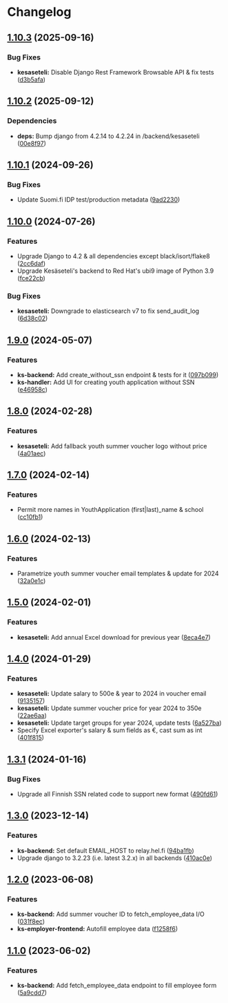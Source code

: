 # Changelog

## [1.10.3](https://github.com/City-of-Helsinki/yjdh/compare/kesaseteli-backend-v1.10.2...kesaseteli-backend-v1.10.3) (2025-09-16)


### Bug Fixes

* **kesaseteli:** Disable Django Rest Framework Browsable API & fix tests ([d3b5afa](https://github.com/City-of-Helsinki/yjdh/commit/d3b5afa6867c9317df1080a13f341b2c691d30d2))

## [1.10.2](https://github.com/City-of-Helsinki/yjdh/compare/kesaseteli-backend-v1.10.1...kesaseteli-backend-v1.10.2) (2025-09-12)


### Dependencies

* **deps:** Bump django from 4.2.14 to 4.2.24 in /backend/kesaseteli ([00e8f97](https://github.com/City-of-Helsinki/yjdh/commit/00e8f9760e7067e93215c4e44a1cd28e86df4551))

## [1.10.1](https://github.com/City-of-Helsinki/yjdh/compare/kesaseteli-backend-v1.10.0...kesaseteli-backend-v1.10.1) (2024-09-26)


### Bug Fixes

* Update Suomi.fi IDP test/production metadata ([9ad2230](https://github.com/City-of-Helsinki/yjdh/commit/9ad22307b3f8fcc24c559e4544ad01ebdc75c643))

## [1.10.0](https://github.com/City-of-Helsinki/yjdh/compare/kesaseteli-backend-v1.9.0...kesaseteli-backend-v1.10.0) (2024-07-26)


### Features

* Upgrade Django to 4.2 & all dependencies except black/isort/flake8 ([2cc6daf](https://github.com/City-of-Helsinki/yjdh/commit/2cc6dafec36f7868d443e94c9927d83d0a20dcfc))
* Upgrade Kesäseteli's backend to Red Hat's ubi9 image of Python 3.9 ([fce22cb](https://github.com/City-of-Helsinki/yjdh/commit/fce22cbbe84c434e3d19d34f1a73d3d9539d552f))


### Bug Fixes

* **kesaseteli:** Downgrade to elasticsearch v7 to fix send_audit_log ([6d38c02](https://github.com/City-of-Helsinki/yjdh/commit/6d38c0242184b5271e46cd6797ceb6f38dc32bc3))

## [1.9.0](https://github.com/City-of-Helsinki/yjdh/compare/kesaseteli-backend-v1.8.0...kesaseteli-backend-v1.9.0) (2024-05-07)


### Features

* **ks-backend:** Add create_without_ssn endpoint & tests for it ([097b099](https://github.com/City-of-Helsinki/yjdh/commit/097b09944c83e03ff0dae0848ab07d33f3dc8900))
* **ks-handler:** Add UI for creating youth application without SSN ([e46958c](https://github.com/City-of-Helsinki/yjdh/commit/e46958cdee39abc3fd5c2fada5e2b2e894e8be95))

## [1.8.0](https://github.com/City-of-Helsinki/yjdh/compare/kesaseteli-backend-v1.7.0...kesaseteli-backend-v1.8.0) (2024-02-28)


### Features

* **kesaseteli:** Add fallback youth summer voucher logo without price ([4a01aec](https://github.com/City-of-Helsinki/yjdh/commit/4a01aec822f53e7e963ebc74000df8e1076f5e97))

## [1.7.0](https://github.com/City-of-Helsinki/yjdh/compare/kesaseteli-backend-v1.6.0...kesaseteli-backend-v1.7.0) (2024-02-14)


### Features

* Permit more names in YouthApplication (first|last)_name & school ([cc10fb1](https://github.com/City-of-Helsinki/yjdh/commit/cc10fb15ae0be349f3c5a751c113cefd4f75e912))

## [1.6.0](https://github.com/City-of-Helsinki/yjdh/compare/kesaseteli-backend-v1.5.0...kesaseteli-backend-v1.6.0) (2024-02-13)


### Features

* Parametrize youth summer voucher email templates & update for 2024 ([32a0e1c](https://github.com/City-of-Helsinki/yjdh/commit/32a0e1c4d05dad2809aa9e17c06d845a4d1ccffe))

## [1.5.0](https://github.com/City-of-Helsinki/yjdh/compare/kesaseteli-backend-v1.4.0...kesaseteli-backend-v1.5.0) (2024-02-01)


### Features

* **kesaseteli:** Add annual Excel download for previous year ([8eca4e7](https://github.com/City-of-Helsinki/yjdh/commit/8eca4e789b1cb22a1ed221887437a6d499cf2aff))

## [1.4.0](https://github.com/City-of-Helsinki/yjdh/compare/kesaseteli-backend-v1.3.1...kesaseteli-backend-v1.4.0) (2024-01-29)


### Features

* **kesaseteli:** Update salary to 500e & year to 2024 in voucher email ([9135157](https://github.com/City-of-Helsinki/yjdh/commit/9135157820c8b51cc151963a3bcedae09202a0b7))
* **kesaseteli:** Update summer voucher price for year 2024 to 350e ([22ae6aa](https://github.com/City-of-Helsinki/yjdh/commit/22ae6aa3f3789638aa32edc18b2af49558a948e0))
* **kesaseteli:** Update target groups for year 2024, update tests ([6a527ba](https://github.com/City-of-Helsinki/yjdh/commit/6a527badb87ee83302541cdd82a2391fac149821))
* Specify Excel exporter's salary & sum fields as €, cast sum as int ([401f815](https://github.com/City-of-Helsinki/yjdh/commit/401f8157f5b80bf67e1de19fd505e1bfdd754859))

## [1.3.1](https://github.com/City-of-Helsinki/yjdh/compare/kesaseteli-backend-v1.3.0...kesaseteli-backend-v1.3.1) (2024-01-16)


### Bug Fixes

* Upgrade all Finnish SSN related code to support new format ([490fd61](https://github.com/City-of-Helsinki/yjdh/commit/490fd610a11ac9eef0a181350b1a1af4c232a566))

## [1.3.0](https://github.com/City-of-Helsinki/yjdh/compare/kesaseteli-backend-v1.2.0...kesaseteli-backend-v1.3.0) (2023-12-14)


### Features

* **ks-backend:** Set default EMAIL_HOST to relay.hel.fi ([94ba1fb](https://github.com/City-of-Helsinki/yjdh/commit/94ba1fb96cb9d9026908dbaae59ef83010e3c909))
* Upgrade django to 3.2.23 (i.e. latest 3.2.x) in all backends ([410ac0e](https://github.com/City-of-Helsinki/yjdh/commit/410ac0e2f042774e0fdd12a862242ce481dff46b))

## [1.2.0](https://github.com/City-of-Helsinki/yjdh/compare/kesaseteli-backend-v1.1.0...kesaseteli-backend-v1.2.0) (2023-06-08)


### Features

* **ks-backend:** Add summer voucher ID to fetch_employee_data I/O ([031f8ec](https://github.com/City-of-Helsinki/yjdh/commit/031f8ec8db1427e2fcb4e13ec4c5ed8f122897d2))
* **ks-employer-frontend:** Autofill employee data ([f1258f6](https://github.com/City-of-Helsinki/yjdh/commit/f1258f6889ac6dd97fe5e3c621795dbfa2b3a0d8))

## [1.1.0](https://github.com/City-of-Helsinki/yjdh/compare/kesaseteli-backend-v1.0.0...kesaseteli-backend-v1.1.0) (2023-06-02)


### Features

* **ks-backend:** Add fetch_employee_data endpoint to fill employee form ([5a9cdd7](https://github.com/City-of-Helsinki/yjdh/commit/5a9cdd78b995a87a7cf87dd3ff128024ec409d4c))
